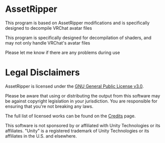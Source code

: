 # AssetRipper

This program is based on AssetRipper modifications and is specifically designed to decompile VRChat avatar files

This program is specifically designed for decompilation of shaders, and may not only handle VRChat's avatar files

Please let me know if there are any problems during use

# Legal Disclaimers

AssetRipper is licensed under the [GNU General Public License v3.0](License.md).

Please be aware that using or distributing the output from this software may be against copyright legislation in your jurisdiction. You are responsible for ensuring that you're not breaking any laws.

The full list of licensed works can be found on the [Credits](https://assetripper.github.io/AssetRipper/articles/Credits.html) page.

This software is not sponsored by or affiliated with Unity Technologies or its affiliates. "Unity" is a registered trademark of Unity Technologies or its affiliates in the U.S. and elsewhere.
